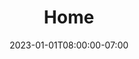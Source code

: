 ---
title: 'Home'
date: 2023-01-01T08:00:00-07:00
draft: false

################ Hero
hero:
    title: "Deploy to Nomad with confidence. No DIY required"
    content: "Nomatron is the control plane for Nomad.  Secure, Git-driven, and built to scale."
    image: "images/dash-ss.png"
    cta_btn: 
        label: "Join the Waitlist"
        link: "/waitlist/"
    contact_btn:
        label: "Contact Us"
        link: "mailto:founders@nomatron.io"


################ Problem
problem:
    title: "Built on Nomad. Simplified by Nomatron."
    content: "HashiCorp Nomad is a powerful scheduler, trusted by teams to run applications at scale. But getting from a job file in Git to a secure, repeatable deployment process often requires teams to build their own tooling. As organisations grow, managing multiple environments, clusters, and approval workflows becomes increasingly complex."
    image: "images/problem-diagram.png"


################ Enterprise
enterprise:
    title: "Take the complexity out of deploying to Nomad"
    content: "Nomatron gives you a Terraform Cloud–like experience for Nomad, with everything you need to move faster and stay in control: <br><br><b>Git-driven deployments</b><br><br> <b>Self-service job templates</b> - Developers don’t need to write per environment Nomad jobs<br><br> <b>Variable injection & secrets support</b> - Manage job configuration cleanly and securely<br><br> <b>Real-time deployment visibility</b> - Clear status of every job (success, failed, in-progress)"
    image: "images/enterprise-diagram.png"
    cards_section:
      title: "Enterprise-ready from day one"
      content: "Nomatron gives organisations the governance, security, and control they need to run Nomad at scale — without building it all in-house."
    cards:
        - icon: "images/UserMultiple4.png"
          title: "Multi-tenancy"
          content: "Isolate teams and projects within a single platform."
        - icon: "images/User4.png"
          title: "Fine-grained RBAC"
          content: "Control exactly who can deploy, promote, and approve."
        - icon: "images/Link2AngularRight.png"
          title: "Multi-cluster support"
          content: "Operate across regions, datacenters, and environments"
        - icon: "images/VectorNodes6.png"
          title: "Promotion workflows"
          content: "Move from dev → staging → production with approval gates"
        - icon: "images/RefreshUser1.png"
          title: "Agents for private clusters"
          content: "Secure access into Nomad environments behind firewalls"
        - icon: "images/Book1.png"
          title: "Audit logs"
          content: "Full visibility into who did what, when."



################ Vision
vision:
    title: "Made for teams like yours"
    content: "Whether you’re a platform team building guardrails, an engineering leader driving governance, or a developer who just wants to ship code — Nomatron makes deploying to Nomad simple, secure, and scalable."
    image: "images/team.png"
    extra_content:
      title: "Our vision. One workflow, any runtime"
      content: >-
        Nomatron’s mission is to save platform teams time and reduce operational costs by unifying deployments into a single workflow.<br><br>
        We’re starting with Nomad — but the same simplicity will power deployments across runtimes in the future.<br><br>
        Imagine a world where:<br>
        <ul class="ml-10 mt-3 list-disc">
          <li>Every deployment, no matter the runtime, follows the same trusted workflow.</li><br>
          <li>Platform teams spend less time maintaining bespoke scripts and more time enabling developers.</li><br>
          <li>Security, governance, and auditability are built in, not bolted on.</li><br>
          <li>Developers move faster because complexity is abstracted away.</li><br><br>
        </ul>
        Nomatron is building the future of application delivery: flexible, secure, and runtime-agnostic.


################ CTA
cta:
    title: "Start simplifying your Nomad workflows today"
    button:
        label: "Join the Waitlist"
        link: /waitlist/
---